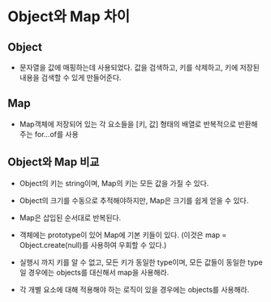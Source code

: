 # Object와 Map 차이

## Object

- 문자열을 값에 매핑하는데 사용되었다. 값을 검색하고, 키를 삭제하고, 키에 저장된 내용을 검색할 수 있게 만들어준다.

## Map

- Map객체에 저장되어 있는 각 요소들을 [키, 값] 형태의 배열로 반복적으로 반환해주는 for...of를 사용

## Object와 Map 비교

- Object의 키는 string이며, Map의 키는 모든 값을 가질 수 있다.
- Object의 크기를 수동으로 추적해야하지만, Map은 크기를 쉽게 얻을 수 있다.
- Map은 삽입된 순서대로 반복된다.
- 객체에는 prototype이 있어 Map에 기본 키들이 있다. (이것은 map = Object.create(null)를 사용하여 우회할 수 있다.)

- 실행시 까지 키를 알 수 없고, 모든 키가 동일한 type이며, 모든 값들이 동일한 type일 경우에는 objects를 대신해서 map을 사용해라.
- 각 개별 요소에 대해 적용해야 하는 로직이 있을 경우에는 objects를 사용해라.
